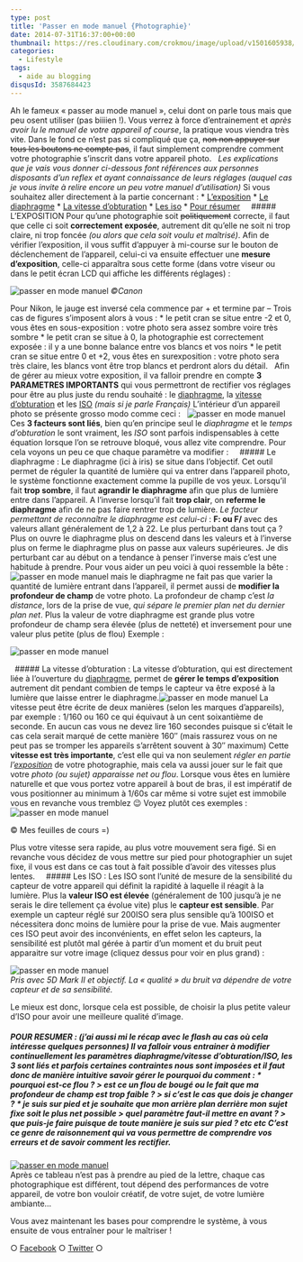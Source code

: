 ```yaml
---
type: post
title: 'Passer en mode manuel {Photographie}'
date: 2014-07-31T16:37:00+00:00
thumbnail: https://res.cloudinary.com/crokmou/image/upload/v1501605938/MG_8582-160x107_h8lqbe.jpg
categories: 
  - Lifestyle
tags: 
  - aide au blogging
disqusId: 3587684423
---
```


Ah le fameux « passer au mode manuel », celui dont on parle tous mais que peu osent utiliser (pas biiiien !). Vous verrez à force d’entrainement et _après avoir lu le manuel de votre appareil of course_, la pratique vous viendra très vite. Dans le fond ce n’est pas si compliqué que ça, <del>non non appuyer sur tous les boutons ne compte pas</del>, il faut simplement comprendre comment votre photographie s’inscrit dans votre appareil photo.   _Les explications que je vais vous donner ci-dessous font références aux personnes disposants d’un reflex et ayant connaissance de leurs réglages (auquel cas je vous invite à relire encore un peu votre manuel d’utilisation)_ Si vous souhaitez aller directement à la partie concernant : * [L’exposition](#exposition) * [Le diaphragme](#diaphragme) * [La vitesse d’obturation](#vitesse) * [Les iso](#iso) * [Pour résumer](#resumer)     ##### <a name="exposition"></a>L’EXPOSITION Pour qu’une photographie soit <del>politiquement</del> correcte, il faut que celle ci soit **correctement exposée**, autrement dit qu’elle ne soit ni trop claire, ni trop foncée _(ou alors que cela soit voulu et maîtrisé)_. Afin de vérifier l’exposition, il vous suffit d’appuyer à mi-course sur le bouton de déclenchement de l’appareil, celui-ci va ensuite effectuer une **mesure d’exposition**, celle-ci apparaîtra sous cette forme (dans votre viseur ou dans le petit écran LCD qui affiche les différents réglages) :

![passer en mode manuel](https://res.cloudinary.com/crokmou/image/upload/v1501605610/Capture-d-----cran-2014-07-27----16.38.07_juuduy.png) _©Canon_

Pour Nikon, le jauge est inversé cela commence par + et termine par – Trois cas de figures s’imposent alors à vous : * le petit cran se situe entre -2 et 0, vous êtes en sous-exposition : votre photo sera assez sombre voire très sombre * le petit cran se situe à 0, la photographie est correctement exposée : il y a une bonne balance entre vos blancs et vos noirs * le petit cran se situe entre 0 et +2, vous êtes en surexposition : votre photo sera très claire, les blancs vont être trop blancs et perdront alors du détail.   Afin de gérer au mieux votre exposition, il va falloir prendre en compte **3 PARAMETRES IMPORTANTS** qui vous permettront de rectifier vos réglages pour être au plus juste du rendu souhaité : le [diaphragme](#diaphragme), la [vitesse d’obturation](#vitesse) et les [ISO](#iso) _(mais si je parle Français)_ L’intérieur d’un appareil photo se présente grosso modo comme ceci :   ![passer en mode manuel](https://res.cloudinary.com/crokmou/image/upload/v1501605613/Capture-d-----cran-2014-07-22----21.06.51_xm8zqu.png) Ces **3 facteurs sont liés**, bien qu’en principe seul le _diaphragme_ et le _temps d’obturation_ le sont vraiment, les _ISO_ sont parfois indispensables à cette équation lorsque l’on se retrouve bloqué, vous allez vite comprendre. Pour cela voyons un peu ce que chaque paramètre va modifier :     ##### <a name="diaphragme"></a>Le diaphragme : Le diaphragme (ici à iris) se situe dans l’objectif. Cet outil permet de réguler la quantité de lumière qui va entrer dans l’appareil photo, le système fonctionne exactement comme la pupille de vos yeux. Lorsqu’il fait **trop sombre**, il faut **agrandir le diaphragme** afin que plus de lumière entre dans l’appareil. A l’inverse lorsqu’il fait **trop clair**, on **referme le diaphragme** afin de ne pas faire rentrer trop de lumière. _Le facteur permettant de reconnaître le diaphragme est celui-ci_ : **F: ou F/** avec des valeurs allant généralement de 1,2 à 22\. Le plus perturbant dans tout ça ? Plus on ouvre le diaphragme plus on descend dans les valeurs et à l’inverse plus on ferme le diaphragme plus on passe aux valeurs supérieures. Je dis perturbant car au début on a tendance à penser l’inverse mais c’est une habitude à prendre. Pour vous aider un peu voici à quoi ressemble la bête : ![passer en mode manuel](https://res.cloudinary.com/crokmou/image/upload/v1501605944/mode-manuel-diaphragme-photographie_dlztac.png) mais le diaphragme ne fait pas que varier la quantité de lumière entrant dans l’appareil, il permet aussi de **modifier la profondeur de champ** de votre photo. La profondeur de champ c’est _la distance_, lors de la prise de vue, _qui sépare le premier plan net du dernier plan net_. Plus la valeur de votre diaphragme est grande plus votre profondeur de champ sera élevée (plus de netteté) et inversement pour une valeur plus petite (plus de flou) Exemple :

![passer en mode manuel](https://res.cloudinary.com/crokmou/image/upload/v1501606026/prondeur-de-champ-diaphragme-reflex-crokmou_h4pajk.jpg)

  ##### <a name="vitesse"></a>La vitesse d’obturation : La vitesse d’obturation, qui est directement liée à l’ouverture du [diaphragme](#diaphragme), permet de **gérer le temps d’exposition** autrement dit pendant combien de temps le capteur va être exposé à la lumière que laisse entrer le diaphragme.![passer en mode  manuel](https://res.cloudinary.com/crokmou/image/upload/v1501606198/vitesse-obturation-nikon-lcd_rphccy.png) La vitesse peut être écrite de deux manières (selon les marques d’appareils), par exemple : 1/160 ou 160 ce qui équivaut à un cent soixantième de seconde. En aucun cas vous ne devez lire 160 secondes puisque si c’était le cas cela serait marqué de cette manière 160″ (mais rassurez vous on ne peut pas se tromper les appareils s’arrêtent souvent à 30″ maximum) Cette **vitesse est très importante**, c’est elle qui va non seulement _régler en partie l’[exposition](#exposition)_ de votre photographie, mais cela va aussi jouer sur le fait que votre _photo (ou sujet) apparaisse net ou flou_. Lorsque vous êtes en lumière naturelle et que vous portez votre appareil à bout de bras, il est impératif de vous positionner au minimum à 1/60s car même si votre sujet est immobile vous en revanche vous tremblez 😉 Voyez plutôt ces exemples : ![passer en mode manuel](https://res.cloudinary.com/crokmou/image/upload/v1501605804/exemple-vitesse-obturation-flou-bouge_ekvrjg.png)

© Mes feuilles de cours =)

Plus votre vitesse sera rapide, au plus votre mouvement sera figé. Si en revanche vous décidez de vous mettre sur pied pour photographier un sujet fixe, il vous est dans ce cas tout à fait possible d’avoir des vitesses plus lentes.     ##### <a name="iso"></a>Les ISO : Les ISO sont l’unité de mesure de la sensibilité du capteur de votre appareil qui définit la rapidité à laquelle il réagit à la lumière. Plus la **valeur ISO est élevée** (généralement de 100 jusqu’à je ne serais le dire tellement ça évolue vite) plus le **capteur est sensible**. Par exemple un capteur réglé sur 200ISO sera plus sensible qu’à 100ISO et nécessitera donc moins de lumière pour la prise de vue. Mais augmenter ces ISO peut avoir des inconvénients, en effet selon les capteurs, la sensibilité est plutôt mal gérée à partir d’un moment et du bruit peut apparaitre sur votre image (cliquez dessus pour voir en plus grand) :

![passer en mode manuel](https://res.cloudinary.com/crokmou/image/upload/v1501605849/iso-photo-grain-crokmou_xhm7xm.jpg)  
_Pris avec 5D Mark II et objectif. La « qualité » du bruit va dépendre de votre capteur et de sa sensibilité._

Le mieux est donc, lorsque cela est possible, de choisir la plus petite valeur d’ISO pour avoir une meilleure qualité d’image.

##### <a name="resumer"></a>POUR RESUMER : (j’ai aussi mi le récap avec le flash au cas où cela intéresse quelques personnes) Il va falloir vous entrainer à modifier continuellement les paramètres diaphragme/vitesse d’obturation/ISO, les 3 sont liés et parfois certaines contraintes nous sont imposées et il faut donc de manière intuitive savoir gérer le pourquoi du comment : * pourquoi est-ce flou ? > est ce un flou de bougé ou le fait que ma profondeur de champ est trop faible ? > si c’est le cas que dois je changer ? * je suis sur pied et je souhaite que mon arrière plan derrière mon sujet fixe soit le plus net possible > quel paramètre faut-il mettre en avant ? > que puis-je faire puisque de toute manière je suis sur pied ? etc etc C’est ce genre de raisonnement qui va vous permettre de comprendre vos erreurs et de savoir comment les rectifier.

[![passer en mode manuel](https://res.cloudinary.com/crokmou/image/upload/v1501606045/recap-mode-manuel-vitesse-diaph-iso_dus4ma.jpg)](https://res.cloudinary.com/crokmou/image/upload/v1501606045/recap-mode-manuel-vitesse-diaph-iso_dus4ma.jpg)  
Après ce tableau n’est pas à prendre au pied de la lettre, chaque cas photographique est différent, tout dépend des performances de votre appareil, de votre bon vouloir créatif, de votre sujet, de votre lumière ambiante…

Vous avez maintenant les bases pour comprendre le système, à vous ensuite de vous entraîner pour le maîtriser !

○ [Facebook](https://www.facebook.com/crokmou.blog) ○ [Twitter](https://twitter.com/Crokmou) ○